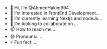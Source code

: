 - 👋 Hi, I’m @AhmedHakim994
- 👀 I’m interested in FrontEnd Development...
- 🌱 I’m currently learning Nextjs and nodeJs...
- 💞️ I’m looking to collaborate on ...
- 📫 How to reach me ...
- 😄 Pronouns: ...
- ⚡ Fun fact: ...

<!---
AhmedHakim994/AhmedHakim994 is a ✨ special ✨ repository because its `README.md` (this file) appears on your GitHub profile.
You can click the Preview link to take a look at your changes.
--->
